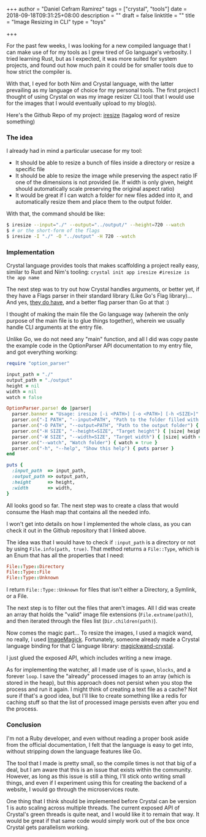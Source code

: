 +++
author = "Daniel Cefram Ramirez"
tags = ["crystal", "tools"]
date = 2018-09-18T09:31:25+08:00
description = ""
draft = false
linktitle = ""
title = "Image Resizing in CLI"
type = "toys"

+++

For the past few weeks, I was looking for a new compiled language that I can make use of for my tools as I grew tired of Go language's verbosity. I tried learning Rust, but as I expected, it was more suited for system projects, and found out how much pain it could be for smaller tools due to how strict the compiler is.

With that, I eyed for both Nim and Crystal language, with the latter prevailing as my language of choice for my personal tools. The first project I thought of using Crystal on was my image resizer CLI tool that I would use for the images that I would eventually upload to my blog(s).

Here's the Github Repo of my project: [iresize](https://github.com/dcefram/iresize) (tagalog word of resize something)

### The idea

I already had in mind a particular usecase for my tool:

- It should be able to resize a bunch of files inside a directory or resize a specific file
- It should be able to resize the image while preserving the aspect ratio IF one of the dimensions is not provided (ie. If width is only given, height should automatically scale preserving the original aspect ratio)
- It would be great if I can watch a folder for new files added into it, and automatically resize them and place them to the output folder.

With that, the command should be like:

```bash
$ iresize --input="./" --output="../output/" --height=720 --watch
$ # or the short-form of the flags
$ iresize -I "./" -O "../output" -H 720 --watch
```

### Implementation

Crystal language provides tools that makes scaffolding a project really easy, similar to Rust and Nim's tooling: `crystal init app iresize #iresize is the app name`

The next step was to try out how Crystal handles arguments, or better yet, if they have a Flags parser in their standard library (Like Go's Flag library)... And yes, [they do have](https://crystal-lang.org/api/0.26.1/OptionParser.html), and a better flag parser than Go at that :)

I thought of making the main file the Go language way (wherein the only purpose of the main file is to glue things together), wherein we usually handle CLI arguments at the entry file.

Unlike Go, we do not need any "main" function, and all I did was copy paste the example code in the OptionParser API documentation to my entry file, and got everything working:



```ruby
require "option_parser"

input_path = "./"
output_path = "./output"
height = nil
width = nil
watch = false

OptionParser.parse! do |parser|
  parser.banner = "Usage: iresize [-i <PATH>] [-o <PATH>] [-h <SIZE>]"
  parser.on("-I PATH", "--input=PATH", "Path to the folder filled with images, or Path to the target image") { |path| input_path = path }
  parser.on("-O PATH", "--output=PATH", "Path to the output folder") { |path| output_path = path }
  parser.on("-H SIZE", "--height=SIZE", "Target height") { |size| height = size }
  parser.on("-W SIZE", "--width=SIZE", "Target width") { |size| width = size }
  parser.on("--watch", "Watch folder") { watch = true }
  parser.on("-h", "--help", "Show this help") { puts parser }
end

puts {
  :input_path  => input_path,
  :output_path => output_path,
  :height      => height,
  :width       => width,
}
```

All looks good so far. The next step was to create a class that would consume the Hash map that contains all the needed info.

I won't get into details on how I implemented the whole class, as you can check it out in the Github repository that I linked above. 

The idea was that I would have to check if `:input_path` is a directory or not by using `File.info(path, true)`. That method returns a `File::Type`, which is an Enum that has all the properties that I need:

```ruby
File::Type::Directory
File::Type::File
File::Type::Unknown
```

I return `File::Type::Unknown` for files that isn't either a Directory, a Symlink, or a File.

The next step is to filter out the files that aren't images. All I did was create an array that holds the "valid" image file extensions (`File.extname(path)`), and then iterated through the files list (`Dir.children(path)`).

Now comes the magic part... To resize the images, I used a magick wand, no really, I used [ImageMagick](https://www.imagemagick.org/api/magick-image.php). Fortunately, someone already made a Crystal language binding for that C language library: [magickwand-crystal](https://github.com/blocknotes/magickwand-crystal).

I just glued the exposed API, which includes writing a new image.

As for implementing the watcher, all I made use of is `spawn`, `blocks`, and a forever `loop`. I save the "already" processed images to an array (which is stored in the heap), but this approach does not persist when you stop the process and run it again. I might think of creating a text file as a cache? Not sure if that's a good idea, but I'll like to create something like a redis for caching stuff so that the list of processed image persists even after you end the process.

### Conclusion

I'm not a Ruby developer, and even without reading a proper book aside from the official documentation, I felt that the language is easy to get into, without stripping down the language features like Go.

The tool that I made is pretty small, so the compile times is not that big of a deal, but I am aware that this is an issue that exists within the community. However, as long as this issue is still a thing, I'll stick onto writing small things, and even if I experiment using this for creating the backend of a website, I would go through the microservices route.

One thing that I think should be implemented before Crystal can be version 1 is auto scaling across multiple threads. The current exposed API of Crystal's green threads is quite neat, and I would like it to remain that way. It would be great if that same code would simply work out of the box once Crystal gets parallelism working.